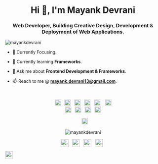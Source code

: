
<h1 align="center">Hi 👋, I'm Mayank Devrani</h1>
<h3 align="center">Web Developer, Building Creative Design, Development & Deployment of Web Applications.</h3>

<p align="left"> <img src="https://komarev.com/ghpvc/?username=mayankdevrani" alt="mayankdevrani" /> </p>

- 🎯 Currently Focusing.

- 🌱 Currently learning **Frameworks**.

<!-- - 🤔 I’m looking for help with **...** -->

<!-- - 💻 All of my projects are available at [Here!](https://.../) -->

<!-- - 📝 Sometimes I write articles on [Medium](https://medium.com/...) -->

- 💬 Ask me about **Frontend Development & Frameworks**.

- 📫 Reach to me @ **mayank.devrani13@gmail.com**.

<!-- - ⚡ Fun fact **...** -->
<br>
<p align="center"><img src="https://devicons.github.io/devicon/devicon.git/icons/react/react-original-wordmark.svg" alt="react" width="20" height="20"/> &nbsp;&nbsp;<img src="https://devicons.github.io/devicon/devicon.git/icons/bootstrap/bootstrap-plain.svg" alt="bootstrap" width="20" height="20"/> &nbsp;&nbsp;<img src="https://devicons.github.io/devicon/devicon.git/icons/c/c-original.svg" alt="c" width="20" height="20"/> &nbsp;&nbsp;<img src="https://devicons.github.io/devicon/devicon.git/icons/css3/css3-original-wordmark.svg" alt="css3" width="20" height="20"/>&nbsp;&nbsp; <img src="https://devicons.github.io/devicon/devicon.git/icons/html5/html5-original-wordmark.svg" alt="html5" width="20" height="20"/> &nbsp;&nbsp; <img src="https://devicons.github.io/devicon/devicon.git/icons/javascript/javascript-original.svg" alt="javascript" width="20" height="20"/><br><img src="https://devicons.github.io/devicon/devicon.git/icons/mysql/mysql-original-wordmark.svg" alt="mysql" width="20" height="20"/> &nbsp;&nbsp;<img src="https://devicons.github.io/devicon/devicon.git/icons/php/php-original.svg" alt="php" width="20" height="20"/> &nbsp;&nbsp;<img src="https://devicons.github.io/devicon/devicon.git/icons/nodejs/nodejs-original-wordmark.svg" alt="nodejs" width="20" height="20"/>&nbsp;&nbsp; <img src="https://devicons.github.io/devicon/devicon.git/icons/linux/linux-original.svg" alt="linux" width="20" height="20"/></p><p align="center">&nbsp;&nbsp; <img src="https://devicons.github.io/devicon/devicon.git/icons/vuejs/vuejs-original.svg" alt="vue" width="20" height="20"/></p><p align="center">
<img src="https://github-readme-stats.vercel.app/api?username=mayankdevrani&show_icons=true" alt="mayankdevrani" /> </p>

<p align="center">
<a href="https://codepen.io/..." target="blank"><img align="center" src="https://cdn.jsdelivr.net/npm/simple-icons@3.0.1/icons/codepen.svg" alt="..." height="25" width="25" /></a>&nbsp;&nbsp;
<a href="https://twitter.com/..." target="blank"><img align="center" src="https://cdn.jsdelivr.net/npm/simple-icons@3.0.1/icons/twitter.svg" alt="..." height="25" width="25" /></a>&nbsp;&nbsp;
<a href="https://linkedin.com/in/..." target="blank"><img align="center" src="https://cdn.jsdelivr.net/npm/simple-icons@3.0.1/icons/linkedin.svg" alt="..." height="25" width="25" /></a>&nbsp;&nbsp;
<a href="https://stackoverflow.com/users/12206818/mayank-devrani" target="blank"><img align="center" src="https://cdn.jsdelivr.net/npm/simple-icons@3.0.1/icons/stackoverflow.svg" alt="..." height="25" width="25" /></a>&nbsp;&nbsp;
</p>
<a href="https://www.hackerearth.com/@mynk.13" target="blank"><img align="center" src="https://cdn.jsdelivr.net/npm/simple-icons@3.0.1/icons/hackerearth.svg" alt="..." height="25" width="25" /></a>&nbsp;&nbsp;
</p>
